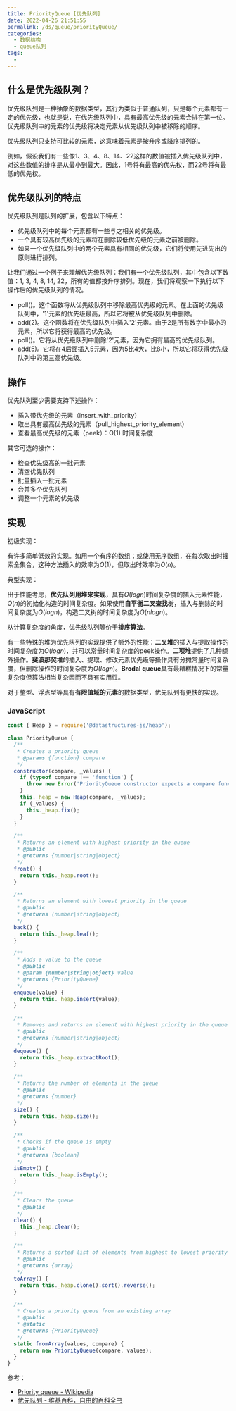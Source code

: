 ```yaml
---
title: PriorityQueue [优先队列]
date: 2022-04-26 21:51:55
permalink: /ds/queue/priorityQueue/
categories:
  - 数据结构
  - queue队列
tags:
  - 
---
```


## 什么是优先级队列？

优先级队列是一种抽象的数据类型，其行为类似于普通队列，只是每个元素都有一定的优先级，也就是说，在优先级队列中，具有最高优先级的元素会排在第一位。优先级队列中的元素的优先级将决定元素从优先级队列中被移除的顺序。

优先级队列只支持可比较的元素，这意味着元素是按升序或降序排列的。

例如，假设我们有一些像1、3、4、8、14、22这样的数值被插入优先级队列中，对这些数值的排序是从最小到最大。因此，1号将有最高的优先权，而22号将有最低的优先权。

## 优先级队列的特点

优先级队列是队列的扩展，包含以下特点：

- 优先级队列中的每个元素都有一些与之相关的优先级。
- 一个具有较高优先级的元素将在删除较低优先级的元素之前被删除。
- 如果一个优先级队列中的两个元素具有相同的优先级，它们将使用先进先出的原则进行排列。

让我们通过一个例子来理解优先级队列：我们有一个优先级队列，其中包含以下数值：1, 3, 4, 8, 14, 22，所有的值都按升序排列。现在，我们将观察一下执行以下操作后的优先级队列的情况。

- poll()。这个函数将从优先级队列中移除最高优先级的元素。在上面的优先级队列中，'1'元素的优先级最高，所以它将被从优先级队列中删除。
- add(2)。这个函数将在优先级队列中插入'2'元素。由于2是所有数字中最小的元素，所以它将获得最高的优先级。
- poll()。它将从优先级队列中删除'2'元素，因为它拥有最高的优先级队列。
- add(5)。它将在4后面插入5元素，因为5比4大，比8小，所以它将获得优先级队列中的第三高优先级。

## 操作

优先队列至少需要支持下述操作：

- 插入带优先级的元素（insert_with_priority）
- 取出具有最高优先级的元素（pull_highest_priority_element）
- 查看最高优先级的元素（peek）：O(1) 时间复杂度

其它可选的操作：

- 检查优先级高的一批元素
- 清空优先队列
- 批量插入一批元素
- 合并多个优先队列
- 调整一个元素的优先级

## 实现

初级实现：

有许多简单低效的实现。如用一个有序的数组；或使用无序数组，在每次取出时搜索全集合，这种方法插入的效率为$O(1)$，但取出时效率为$​O(n)$。

典型实现：

出于性能考虑，**优先队列用堆来实现**，具有$O(log n)$时间复杂度的插入元素性能，$O(n)$的初始化构造的时间复杂度。如果使用**自平衡二叉查找树**，插入与删除的时间复杂度为$O(log n)$，构造二叉树的时间复杂度为$O(n log n)$。

从计算复杂度的角度，优先级队列等价于**排序算法**。

有一些特殊的堆为优先队列的实现提供了额外的性能：**二叉堆**的插入与提取操作的时间复杂度为$O(log n)$，并可以常量时间复杂度的peek操作。**二项堆**提供了几种额外操作。**斐波那契堆**的插入、提取、修改元素优先级等操作具有分摊常量时间复杂度，但删除操作的时间复杂度为$O(log n)$。**Brodal queue**具有最糟糕情况下的常量复杂度但算法相当复杂因而不具有实用性。

对于整型、浮点型等具有**有限值域的元素**的数据类型，优先队列有更快的实现。

### JavaScript

```js
const { Heap } = require('@datastructures-js/heap');

class PriorityQueue {
  /**
   * Creates a priority queue
   * @params {function} compare
   */
  constructor(compare, _values) {
    if (typeof compare !== 'function') {
      throw new Error('PriorityQueue constructor expects a compare function');
    }
    this._heap = new Heap(compare, _values);
    if (_values) {
      this._heap.fix();
    }
  }

  /**
   * Returns an element with highest priority in the queue
   * @public
   * @returns {number|string|object}
   */
  front() {
    return this._heap.root();
  }

  /**
   * Returns an element with lowest priority in the queue
   * @public
   * @returns {number|string|object}
   */
  back() {
    return this._heap.leaf();
  }

  /**
   * Adds a value to the queue
   * @public
   * @param {number|string|object} value
   * @returns {PriorityQueue}
   */
  enqueue(value) {
    return this._heap.insert(value);
  }

  /**
   * Removes and returns an element with highest priority in the queue
   * @public
   * @returns {number|string|object}
   */
  dequeue() {
    return this._heap.extractRoot();
  }

  /**
   * Returns the number of elements in the queue
   * @public
   * @returns {number}
   */
  size() {
    return this._heap.size();
  }

  /**
   * Checks if the queue is empty
   * @public
   * @returns {boolean}
   */
  isEmpty() {
    return this._heap.isEmpty();
  }

  /**
   * Clears the queue
   * @public
   */
  clear() {
    this._heap.clear();
  }

  /**
   * Returns a sorted list of elements from highest to lowest priority
   * @public
   * @returns {array}
   */
  toArray() {
    return this._heap.clone().sort().reverse();
  }

  /**
   * Creates a priority queue from an existing array
   * @public
   * @static
   * @returns {PriorityQueue}
   */
  static fromArray(values, compare) {
    return new PriorityQueue(compare, values);
  }
}
```

参考：

- [Priority queue - Wikipedia](https://en.wikipedia.org/wiki/Priority_queue)
- [优先队列 - 维基百科，自由的百科全书](https://zh.wikipedia.org/wiki/%E5%84%AA%E5%85%88%E4%BD%87%E5%88%97)